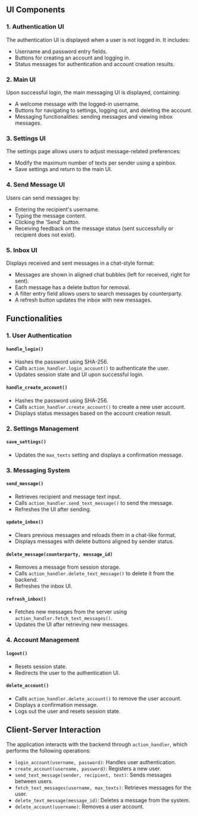 ## UI Components

### 1. Authentication UI

The authentication UI is displayed when a user is not logged in. It includes:

- Username and password entry fields.
- Buttons for creating an account and logging in.
- Status messages for authentication and account creation results.

### 2. Main UI

Upon successful login, the main messaging UI is displayed, containing:

- A welcome message with the logged-in username.
- Buttons for navigating to settings, logging out, and deleting the account.
- Messaging functionalities: sending messages and viewing inbox messages.

### 3. Settings UI

The settings page allows users to adjust message-related preferences:

- Modify the maximum number of texts per sender using a spinbox.
- Save settings and return to the main UI.

### 4. Send Message UI

Users can send messages by:

- Entering the recipient's username.
- Typing the message content.
- Clicking the 'Send' button.
- Receiving feedback on the message status (sent successfully or recipient does not exist).

### 5. Inbox UI

Displays received and sent messages in a chat-style format:

- Messages are shown in aligned chat bubbles (left for received, right for sent).
- Each message has a delete button for removal.
- A filter entry field allows users to search messages by counterparty.
- A refresh button updates the inbox with new messages.

## Functionalities

### 1. User Authentication

#### `handle_login()`
- Hashes the password using SHA-256.
- Calls `action_handler.login_account()` to authenticate the user.
- Updates session state and UI upon successful login.

#### `handle_create_account()`
- Hashes the password using SHA-256.
- Calls `action_handler.create_account()` to create a new user account.
- Displays status messages based on the account creation result.

### 2. Settings Management

#### `save_settings()`
- Updates the `max_texts` setting and displays a confirmation message.

### 3. Messaging System

#### `send_message()`
- Retrieves recipient and message text input.
- Calls `action_handler.send_text_message()` to send the message.
- Refreshes the UI after sending.

#### `update_inbox()`
- Clears previous messages and reloads them in a chat-like format.
- Displays messages with delete buttons aligned by sender status.

#### `delete_message(counterparty, message_id)`
- Removes a message from session storage.
- Calls `action_handler.delete_text_message()` to delete it from the backend.
- Refreshes the inbox UI.

#### `refresh_inbox()`
- Fetches new messages from the server using `action_handler.fetch_text_messages()`.
- Updates the UI after retrieving new messages.

### 4. Account Management

#### `logout()`
- Resets session state.
- Redirects the user to the authentication UI.

#### `delete_account()`
- Calls `action_handler.delete_account()` to remove the user account.
- Displays a confirmation message.
- Logs out the user and resets session state.

## Client-Server Interaction

The application interacts with the backend through `action_handler`, which performs the following operations:

- `login_account(username, password)`: Handles user authentication.
- `create_account(username, password)`: Registers a new user.
- `send_text_message(sender, recipient, text)`: Sends messages between users.
- `fetch_text_messages(username, max_texts)`: Retrieves messages for the user.
- `delete_text_message(message_id)`: Deletes a message from the system.
- `delete_account(username)`: Removes a user account.
